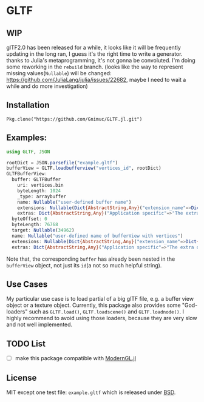 # GLTF

## WIP
glTF2.0 has been released for a while, it looks like it will be frequently updating in the long ran, I guess it's the right time to write a generator. thanks to Julia's metaprogramming, it's not gonna be convoluted. I'm doing some reworking in the `rebuild` branch. (looks like the way to represent missing values(`Nullable`) will be changed: https://github.com/JuliaLang/julia/issues/22682, maybe I need to wait a while and do more investigation)

## Installation
`Pkg.clone("https://github.com/Gnimuc/GLTF.jl.git")`

## Examples:
```julia
using GLTF, JSON

rootDict = JSON.parsefile("example.gltf")
bufferView = GLTF.loadbufferview("vertices_id", rootDict)
GLTFBufferView:
  buffer: GLTFBuffer
    uri: vertices.bin
    byteLength: 1024
    _type: arraybuffer
    name: Nullable("user-defined buffer name")
    extensions: Nullable(Dict{AbstractString,Any}("extension_name"=>Dict{AbstractString,Any}("extension specific"=>"value")))
    extras: Dict{AbstractString,Any}("Application specific"=>"The extra object can contain any properties.")
  byteOffset: 0
  byteLength: 76768
  target: Nullable(34962)
  name: Nullable("user-defined name of bufferView with vertices")
  extensions: Nullable(Dict{AbstractString,Any}("extension_name"=>Dict{AbstractString,Any}("extension specific"=>"value")))
  extras: Dict{AbstractString,Any}("Application specific"=>"The extra object can contain any properties.")
```
Note that, the corresponding `buffer` has already been nested in the `bufferView` object, not just its `id`(a not so much helpful string).

## Use Cases
My particular use case is to load partial of a big glTF file, e.g. a buffer view object or a texture object. Currently, this package also provides some "God-loaders" such as `GLTF.load()`, `GLTF.loadscene()` and `GLTF.loadnode()`. I highly recommend to avoid using those loaders, because they are very slow and not well implemented.

## TODO List
- [ ] make this package compatible with [ModernGL.jl](https://github.com/JuliaGL/ModernGL.jl)

## License
MIT except one test file: `example.gltf` which is released under [BSD](https://github.com/KhronosGroup/glTF/blob/9c7dbd3bf4eea36cc91638d441a7c7b059af6417/LICENSE.md).
